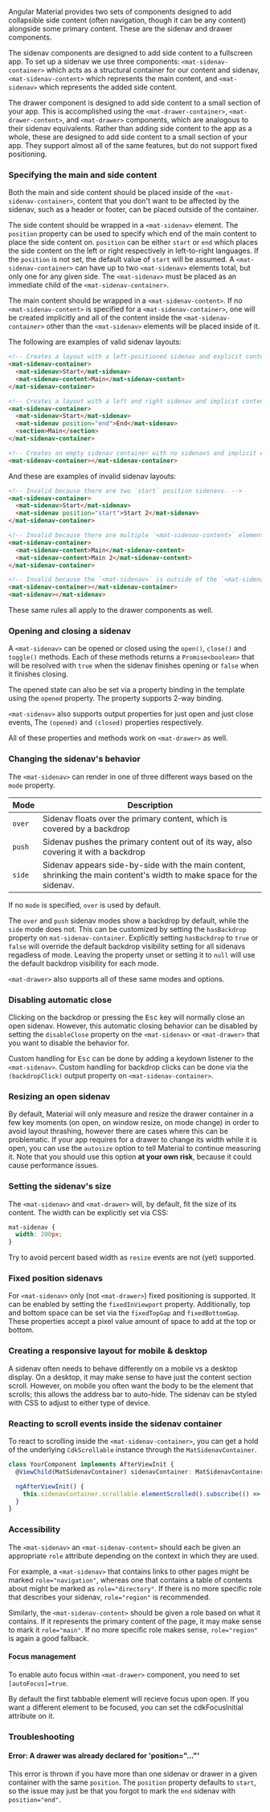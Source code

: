 Angular Material provides two sets of components designed to add collapsible side content (often
navigation, though it can be any content) alongside some primary content. These are the sidenav and
drawer components.

The sidenav components are designed to add side content to a fullscreen app. To set up a sidenav we
use three components: `<mat-sidenav-container>` which acts as a structural container for our content
and sidenav, `<mat-sidenav-content>` which represents the main content, and `<mat-sidenav>` which
represents the added side content.

<!-- example(sidenav-overview) -->

The drawer component is designed to add side content to a small section of your app. This is
accomplished using the `<mat-drawer-container>`, `<mat-drawer-content>`, and `<mat-drawer>`
components, which are analogous to their sidenav equivalents. Rather than adding side content to the
app as a whole, these are designed to add side content to a small section of your app. They support
almost all of the same features, but do not support fixed positioning.

<!-- example(sidenav-drawer-overview) -->

### Specifying the main and side content

Both the main and side content should be placed inside of the `<mat-sidenav-container>`, content
that you don't want to be affected by the sidenav, such as a header or footer, can be placed outside
of the container.

The side content should be wrapped in a `<mat-sidenav>` element. The `position` property can be used
to specify which end of the main content to place the side content on. `position` can be either
`start` or `end` which places the side content on the left or right respectively in left-to-right
languages. If the `position` is not set, the default value of `start` will be assumed. A
`<mat-sidenav-container>` can have up to two `<mat-sidenav>` elements total, but only one for any
given side. The `<mat-sidenav>` must be placed as an immediate child of the `<mat-sidenav-container>`.

The main content should be wrapped in a `<mat-sidenav-content>`. If no `<mat-sidenav-content>` is
specified for a `<mat-sidenav-container>`, one will be created implicitly and all of the content
inside the `<mat-sidenav-container>` other than the `<mat-sidenav>` elements will be placed inside
of it.

<!-- example(sidenav-position) -->

The following are examples of valid sidenav layouts:

```html
<!-- Creates a layout with a left-positioned sidenav and explicit content. -->
<mat-sidenav-container>
  <mat-sidenav>Start</mat-sidenav>
  <mat-sidenav-content>Main</mat-sidenav-content>
</mat-sidenav-container>
```

```html
<!-- Creates a layout with a left and right sidenav and implicit content. -->
<mat-sidenav-container>
  <mat-sidenav>Start</mat-sidenav>
  <mat-sidenav position="end">End</mat-sidenav>
  <section>Main</section>
</mat-sidenav-container>
```

```html
<!-- Creates an empty sidenav container with no sidenavs and implicit empty content. -->
<mat-sidenav-container></mat-sidenav-container>
```

And these are examples of invalid sidenav layouts:

```html
<!-- Invalid because there are two `start` position sidenavs. -->
<mat-sidenav-container>
  <mat-sidenav>Start</mat-sidenav>
  <mat-sidenav position="start">Start 2</mat-sidenav>
</mat-sidenav-container>
```

```html
<!-- Invalid because there are multiple `<mat-sidenav-content>` elements. -->
<mat-sidenav-container>
  <mat-sidenav-content>Main</mat-sidenav-content>
  <mat-sidenav-content>Main 2</mat-sidenav-content>
</mat-sidenav-container>
```

```html
<!-- Invalid because the `<mat-sidenav>` is outside of the `<mat-sidenav-container>`. -->
<mat-sidenav-container></mat-sidenav-container>
<mat-sidenav></mat-sidenav>
```

These same rules all apply to the drawer components as well.

### Opening and closing a sidenav

A `<mat-sidenav>` can be opened or closed using the `open()`, `close()` and `toggle()` methods. Each
of these methods returns a `Promise<boolean>` that will be resolved with `true` when the sidenav
finishes opening or `false` when it finishes closing.

The opened state can also be set via a property binding in the template using the `opened` property.
The property supports 2-way binding.

`<mat-sidenav>` also supports output properties for just open and just close events, The `(opened)`
and `(closed)` properties respectively.

<!-- example(sidenav-open-close) -->

All of these properties and methods work on `<mat-drawer>` as well.

### Changing the sidenav's behavior

The `<mat-sidenav>` can render in one of three different ways based on the `mode` property.

| Mode   | Description                                                                             |
|--------|-----------------------------------------------------------------------------------------|
| `over` | Sidenav floats over the primary content, which is covered by a backdrop                 |
| `push` | Sidenav pushes the primary content out of its way, also covering it with a backdrop     |
| `side` | Sidenav appears side-by-side with the main content, shrinking the main content's width to make space for the sidenav. |

If no `mode` is specified, `over` is used by default.

<!-- example(sidenav-mode) -->

The `over` and `push` sidenav modes show a backdrop by default, while the `side` mode does not. This
can be customized by setting the `hasBackdrop` property on `mat-sidenav-container`. Explicitly
setting `hasBackdrop` to `true` or `false` will override the default backdrop visibility setting for
all sidenavs regadless of mode. Leaving the property unset or setting it to `null` will use the
default backdrop visibility for each mode.

<!-- example(sidenav-backdrop) -->

`<mat-drawer>` also supports all of these same modes and options.

### Disabling automatic close

Clicking on the backdrop or pressing the <kbd>Esc</kbd> key will normally close an open sidenav.
However, this automatic closing behavior can be disabled by setting the `disableClose` property on
the `<mat-sidenav>` or `<mat-drawer>` that you want to disable the behavior for.

Custom handling for <kbd>Esc</kbd> can be done by adding a keydown listener to the `<mat-sidenav>`.
Custom handling for backdrop clicks can be done via the `(backdropClick)` output property on
`<mat-sidenav-container>`.

<!-- example(sidenav-disable-close) -->

### Resizing an open sidenav
By default, Material will only measure and resize the drawer container in a few key moments
(on open, on window resize, on mode change) in order to avoid layout thrashing, however there
are cases where this can be problematic. If your app requires for a drawer to change its width
while it is open, you can use the `autosize` option to tell Material to continue measuring it.
Note that you should use this option **at your own risk**, because it could cause performance
issues.

<!-- example(sidenav-autosize) -->

### Setting the sidenav's size

The `<mat-sidenav>` and `<mat-drawer>` will, by default, fit the size of its content. The width can
be explicitly set via CSS:

```css
mat-sidenav {
  width: 200px;
}
```

Try to avoid percent based width as `resize` events are not (yet) supported.

### Fixed position sidenavs

For `<mat-sidenav>` only (not `<mat-drawer>`) fixed positioning is supported. It can be enabled by
setting the `fixedInViewport` property. Additionally, top and bottom space can be set via the
`fixedTopGap` and `fixedBottomGap`. These properties accept a pixel value amount of space to add at
the top or bottom.

<!-- example(sidenav-fixed) -->

### Creating a responsive layout for mobile & desktop

A sidenav often needs to behave differently on a mobile vs a desktop display. On a desktop, it may
make sense to have just the content section scroll. However, on mobile you often want the body to be
the element that scrolls; this allows the address bar to auto-hide. The sidenav can be styled with
CSS to adjust to either type of device.

<!-- example(sidenav-responsive) -->

### Reacting to scroll events inside the sidenav container

To react to scrolling inside the `<mat-sidenav-container>`, you can get a hold of the underlying
`CdkScrollable` instance through the `MatSidenavContainer`.

```ts
class YourComponent implements AfterViewInit {
  @ViewChild(MatSidenavContainer) sidenavContainer: MatSidenavContainer;

  ngAfterViewInit() {
    this.sidenavContainer.scrollable.elementScrolled().subscribe(() => /* react to scrolling */);
  }
}
```

### Accessibility

The `<mat-sidenav>` an `<mat-sidenav-content>` should each be given an appropriate `role` attribute
depending on the context in which they are used.

For example, a `<mat-sidenav>` that contains links
to other pages might be marked `role="navigation"`, whereas one that contains a table of
contents about might be marked as `role="directory"`. If there is no more specific role that
describes your sidenav, `role="region"` is recommended.

Similarly, the `<mat-sidenav-content>` should be given a role based on what it contains. If it
represents the primary content of the page, it may make sense to mark it `role="main"`. If no more
specific role makes sense, `role="region"` is again a good fallback.

#### Focus management
To enable auto focus within `<mat-drawer>` component, you need to set `[autoFocus]=true`. 

By default the first tabbable element will recieve focus upon open. If you want a different element to be focused, you can set the cdkFocusInitial attribute on it.

### Troubleshooting

#### Error: A drawer was already declared for 'position="..."'

This error is thrown if you have more than one sidenav or drawer in a given container with the same
`position`. The `position` property defaults to `start`, so the issue may just be that you forgot to
mark the `end` sidenav with `position="end"`.

